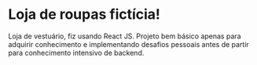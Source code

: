 # Loja de roupas fictícia!
Loja de vestuário, fiz usando React JS. 
Projeto bem básico apenas para adquirir conhecimento e implementando desafios pessoais antes de partir para conhecimento intensivo de backend.

